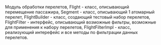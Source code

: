 Модуль обработки перелетов, Flight - класс, описывающий перемещение пассажира, Segment - класс, описывающий 1 атомарный перелет, FlightBuilder - класс, создающий тестовый набор перелетов, FlightFilter - интерфейс, описывающий возможные фильтры, возможные для применения к набору перелетов, FlightFilterImpl - класс, реализующий интерефейс и все методы по фильтрации данных перелетов. 
